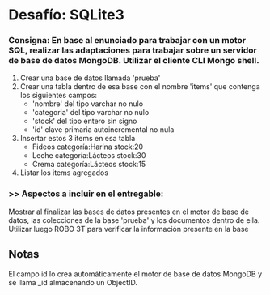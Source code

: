 # Desafío: SQLite3

### Consigna:  En base al enunciado para trabajar con un motor SQL, realizar las adaptaciones para trabajar sobre un servidor de base de datos MongoDB. Utilizar el cliente CLI Mongo shell.

1. Crear una base de datos llamada 'prueba'
2. Crear una tabla dentro de esa base con el nombre 'items' que contenga los siguientes campos:
    - 'nombre' del tipo varchar no nulo
    - 'categoria' del tipo varchar no nulo
    - 'stock' del tipo entero sin signo
    - 'id' clave primaria autoincremental no nula
3. Insertar estos 3 items en esa tabla
    - Fideos categoría:Harina stock:20 
    - Leche categoría:Lácteos stock:30
    - Crema categoría:Lácteos stock:15
4. Listar los items agregados

### >> Aspectos a incluir en el entregable:
Mostrar al finalizar las bases de datos presentes en el motor de base de datos, las colecciones de la base 'prueba' y los documentos dentro de ella.
Utilizar luego ROBO 3T para verificar la información presente en la base

## Notas
El campo id lo crea automáticamente el motor de base de datos MongoDB y se llama _id almacenando un ObjectID.
